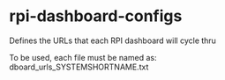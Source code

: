 # rpi-dashboard-configs
Defines the URLs that each RPI dashboard will cycle thru

To be used, each file must be named as:  dboard_urls_SYSTEMSHORTNAME.txt
